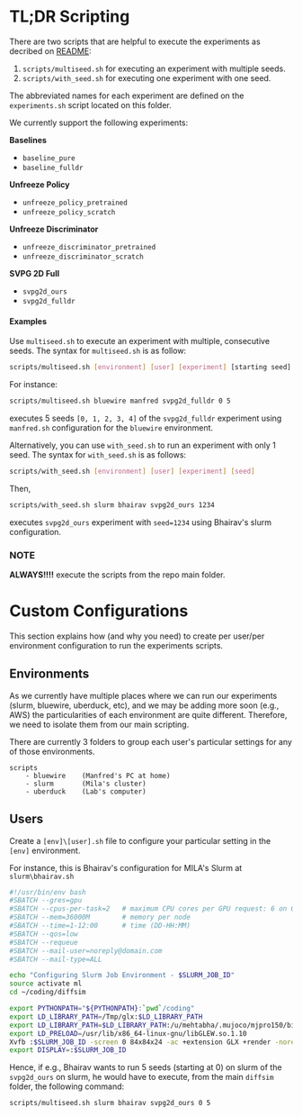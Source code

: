 # TL;DR Scripting

There are two scripts that are helpful to execute the experiments
as decribed on [README](../README.md):

1. `scripts/multiseed.sh` for executing an experiment with multiple seeds.
2. `scripts/with_seed.sh` for executing one experiment with one seed.

The abbreviated names for each experiment are defined on the `experiments.sh`
script located on this folder.

We currently support the following experiments:

**Baselines**
- `baseline_pure`
- `baseline_fulldr`

**Unfreeze Policy**
- `unfreeze_policy_pretrained`
- `unfreeze_policy_scratch`

**Unfreeze Discriminator**
- `unfreeze_discriminator_pretrained`
- `unfreeze_discriminator_scratch`

**SVPG 2D Full**
- `svpg2d_ours`
- `svpg2d_fulldr`

#### Examples

Use `multiseed.sh` to execute an experiment with multiple, consecutive seeds.
The syntax for `multiseed.sh` is as follow:

```bash
scripts/multiseed.sh [environment] [user] [experiment] [starting seed] [number of seeds]
```

For instance:

```bash
scripts/multiseed.sh bluewire manfred svpg2d_fulldr 0 5
```

executes 5 seeds `[0, 1, 2, 3, 4]` of the `svpg2d_fulldr` experiment
using `manfred.sh` configuration for the `bluewire` environment.

Alternatively, you can use `with_seed.sh` to run an experiment with only 1 seed.
The syntax for `with_seed.sh` is as follows:

```bash
scripts/with_seed.sh [environment] [user] [experiment] [seed]
```

Then,

```bash
scripts/with_seed.sh slurm bhairav svpg2d_ours 1234
```

executes `svpg2d_ours` experiment with `seed=1234` using Bhairav's slurm configuration.

### NOTE
 **ALWAYS!!!!** execute the scripts from the repo main folder.

# Custom Configurations

This section explains how (and why you need) to create per user/per
environment configuration to run the experiments scripts.

## Environments

As we currently have multiple places where we can run our experiments
(slurm, bluewire, uberduck, etc), and we may be adding more soon (e.g.,
AWS) the particularities of each environment are quite different.
Therefore, we need to isolate them from our main scripting.

There are currently 3 folders to group each
user's particular settings for any of those environments.

```
scripts
    - bluewire    (Manfred's PC at home)
    - slurm       (Mila's cluster)
    - uberduck    (Lab's computer)
```

## Users

Create a `[env]\[user].sh` file to configure your particular setting in the `[env]` environment.

For instance, this is Bhairav's configuration for MILA's Slurm at `slurm\bhairav.sh`

```bash
#!/usr/bin/env bash
#SBATCH --gres=gpu
#SBATCH --cpus-per-task=2   # maximum CPU cores per GPU request: 6 on Cedar, 16 on Graham
#SBATCH --mem=36000M        # memory per node
#SBATCH --time=1-12:00      # time (DD-HH:MM)
#SBATCH --qos=low
#SBATCH --requeue
#SBATCH --mail-user=noreply@domain.com
#SBATCH --mail-type=ALL

echo "Configuring Slurm Job Environment - $SLURM_JOB_ID"
source activate ml
cd ~/coding/diffsim

export PYTHONPATH="${PYTHONPATH}:`pwd`/coding"
export LD_LIBRARY_PATH=/Tmp/glx:$LD_LIBRARY_PATH
export LD_LIBRARY_PATH=$LD_LIBRARY_PATH:/u/mehtabha/.mujoco/mjpro150/bin
export LD_PRELOAD=/usr/lib/x86_64-linux-gnu/libGLEW.so.1.10
Xvfb :$SLURM_JOB_ID -screen 0 84x84x24 -ac +extension GLX +render -noreset &> xvfb.log &
export DISPLAY=:$SLURM_JOB_ID

```

Hence, if e.g., Bhairav wants to run 5 seeds (starting at 0) on slurm of the `svpg2d_ours` on slurm,
he would have to execute, from the main `diffsim` folder, the following command:

```
scripts/multiseed.sh slurm bhairav svpg2d_ours 0 5
```